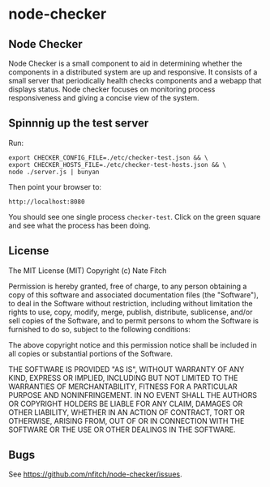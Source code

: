node-checker
============

## Node Checker

Node Checker is a small component to aid in determining whether the components
in a distributed system are up and responsive.  It consists of a small server
that periodically health checks components and a webapp that displays status.
Node checker focuses on monitoring process responsiveness and giving a concise
view of the system.

## Spinnnig up the test server

Run:

    export CHECKER_CONFIG_FILE=./etc/checker-test.json && \
    export CHECKER_HOSTS_FILE=./etc/checker-test-hosts.json && \
    node ./server.js | bunyan

Then point your browser to:

    http://localhost:8080

You should see one single process `checker-test`.  Click on the green square
and see what the process has been doing.

## License

The MIT License (MIT)
Copyright (c) Nate Fitch

Permission is hereby granted, free of charge, to any person obtaining a copy of
this software and associated documentation files (the "Software"), to deal in
the Software without restriction, including without limitation the rights to
use, copy, modify, merge, publish, distribute, sublicense, and/or sell copies of
the Software, and to permit persons to whom the Software is furnished to do so,
subject to the following conditions:

The above copyright notice and this permission notice shall be included in all
copies or substantial portions of the Software.

THE SOFTWARE IS PROVIDED "AS IS", WITHOUT WARRANTY OF ANY KIND, EXPRESS OR
IMPLIED, INCLUDING BUT NOT LIMITED TO THE WARRANTIES OF MERCHANTABILITY,
FITNESS FOR A PARTICULAR PURPOSE AND NONINFRINGEMENT. IN NO EVENT SHALL THE
AUTHORS OR COPYRIGHT HOLDERS BE LIABLE FOR ANY CLAIM, DAMAGES OR OTHER
LIABILITY, WHETHER IN AN ACTION OF CONTRACT, TORT OR OTHERWISE, ARISING FROM,
OUT OF OR IN CONNECTION WITH THE SOFTWARE OR THE USE OR OTHER DEALINGS IN THE
SOFTWARE.

## Bugs

See <https://github.com/nfitch/node-checker/issues>.
